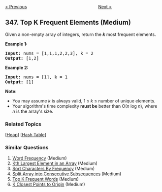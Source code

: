 <!--|This file generated by command(leetcode description); DO NOT EDIT.    |-->
<!--+----------------------------------------------------------------------+-->
<!--|@author    openset <openset.wang@gmail.com>                           |-->
<!--|@link      https://github.com/openset                                 |-->
<!--|@home      https://github.com/openset/leetcode                        |-->
<!--+----------------------------------------------------------------------+-->

[< Previous](https://github.com/openset/leetcode/tree/master/problems/moving-average-from-data-stream "Moving Average from Data Stream")
　　　　　　　　　　　　　　　　
[Next >](https://github.com/openset/leetcode/tree/master/problems/design-tic-tac-toe "Design Tic-Tac-Toe")

## 347. Top K Frequent Elements (Medium)

<p>Given a non-empty array of integers, return the <b><i>k</i></b> most frequent elements.</p>

<p><strong>Example 1:</strong></p>

<pre>
<strong>Input: </strong>nums = <span id="example-input-1-1">[1,1,1,2,2,3]</span>, k = <span id="example-input-1-2">2</span>
<strong>Output: </strong><span id="example-output-1">[1,2]</span>
</pre>

<div>
<p><strong>Example 2:</strong></p>

<pre>
<strong>Input: </strong>nums = <span id="example-input-2-1">[1]</span>, k = <span id="example-input-2-2">1</span>
<strong>Output: </strong><span id="example-output-2">[1]</span></pre>
</div>

<p><b>Note: </b></p>

<ul>
	<li>You may assume <i>k</i> is always valid, 1 &le; <i>k</i> &le; number of unique elements.</li>
	<li>Your algorithm&#39;s time complexity <b>must be</b> better than O(<i>n</i> log <i>n</i>), where <i>n</i> is the array&#39;s size.</li>
</ul>

### Related Topics
  [[Heap](https://github.com/openset/leetcode/tree/master/tag/heap/README.md)]
  [[Hash Table](https://github.com/openset/leetcode/tree/master/tag/hash-table/README.md)]

### Similar Questions
  1. [Word Frequency](https://github.com/openset/leetcode/tree/master/problems/word-frequency) (Medium)
  1. [Kth Largest Element in an Array](https://github.com/openset/leetcode/tree/master/problems/kth-largest-element-in-an-array) (Medium)
  1. [Sort Characters By Frequency](https://github.com/openset/leetcode/tree/master/problems/sort-characters-by-frequency) (Medium)
  1. [Split Array into Consecutive Subsequences](https://github.com/openset/leetcode/tree/master/problems/split-array-into-consecutive-subsequences) (Medium)
  1. [Top K Frequent Words](https://github.com/openset/leetcode/tree/master/problems/top-k-frequent-words) (Medium)
  1. [K Closest Points to Origin](https://github.com/openset/leetcode/tree/master/problems/k-closest-points-to-origin) (Medium)
